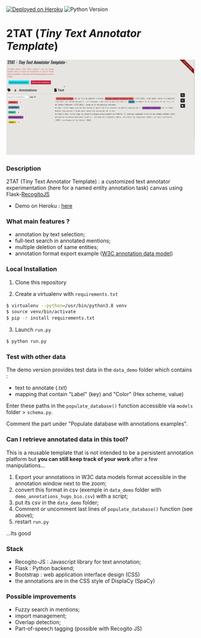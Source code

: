 [![Deployed on Heroku](https://img.shields.io/badge/deployed%20on-heroku-%23664986)](https://ttat-demo-app.herokuapp.com/) 
![Python Version](https://img.shields.io/badge/python-3.7%20%7C%203.8-blue)

# 2TAT (*Tiny Text Annotator Template*)
 
![demo](ressources/demo.gif)

### Description

2TAT (Tiny Text Annotator Template) :  a customized text annotator experimentation (here for a named entity annotation task) canvas using Flask-[RecogitoJS](https://github.com/recogito/recogito-js)

* Demo on Heroku :  [here](https://ttat-demo-app.herokuapp.com/)

### What main features ?

- annotation by text selection;
- full-text search in annotated mentions;
- multiple deletion of same entities;
- annotation format export example ([W3C annotation data model](https://www.w3.org/TR/annotation-model/))



### Local Installation

1. Clone this repository

2. Create a virtualenv with `requirements.txt`

```bash
$ virtualenv --python=/usr/bin/python3.8 venv
$ source venv/bin/activate
$ pip -r install requirements.txt
```
3. Launch `run.py`
```bash
$ python run.py
```

### Test with other data

The demo version provides test data in the `data_demo` folder which contains :

- text to annotate (.txt)
- mapping that contain "Label" (key) and "Color" (Hex scheme, value)

Enter these paths in the `populate_database()` function accessible via `models` folder > `schema.py`.

Comment the part under "Populate database with annotations examples".

### Can I retrieve annotated data in this tool?
This is a reusable template that is not intended to be a persistent annotation platform but **you can still keep track of your work** after a few manipulations... 

1. Export your annotations in W3C data models format accessible in the annotation window next to the zoom;
2. convert this format in csv (exemple in `data_demo` folder with `demo_annotations_hugo_bio.csv`) with a script;
3. put its csv in the `data_demo` folder;
4. Comment or uncomment last lines of `populate_database()` function (see above);
5. restart `run.py`

...Its good

### Stack

- Recogito-JS : Javascript library for text annotation;
- Flask : Python backend;
- Bootstrap : web application interface design (CSS)
- the annotations are in the CSS style of DisplaCy (SpaCy)

### Possible improvements

- Fuzzy search in mentions;
- import management;
- Overlap detection;
- Part-of-speech tagging (possible with Recogito JS)
